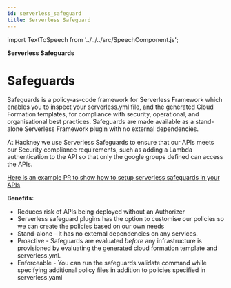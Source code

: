 ```yaml
---
id: serverless_safeguard
title: Serverless Safeguard
---
```

import TextToSpeech from '../../../src/SpeechComponent.js';

<TextToSpeech>

**Serverless Safeguards**


# **Safeguards**

Safeguards is a policy-as-code framework for Serverless Framework which enables you to inspect your serverless.yml file, and the generated Cloud Formation templates, for compliance with security, operational, and organisational best practices. Safeguards are made available as a stand-alone Serverless Framework plugin with no external dependencies.

At Hackney we use Serverless Safeguards to ensure that our APIs meets our Security compliance requirements, such as adding a Lambda authentication to the API so that only the google groups defined can access the APIs. 

[Here is an example PR to show how to setup serverless safeguards in your APIs](https://github.com/LBHackney-IT/asset-information-api/pull/51/files)

**Benefits:**

* Reduces risk of APIs being deployed without an Authorizer
* Serverless safeguard plugins has the option to customise our policies so we can create the policies based on our own needs
* Stand-alone - it has no external dependencies on any services.
* Proactive - Safeguards are evaluated _before_ any infrastructure is provisioned by evaluating the generated cloud formation template and serverless.yml.
* Enforceable - You can run the safeguards validate command while specifying additional policy files in addition to policies specified in serverless.yaml

</TextToSpeech>